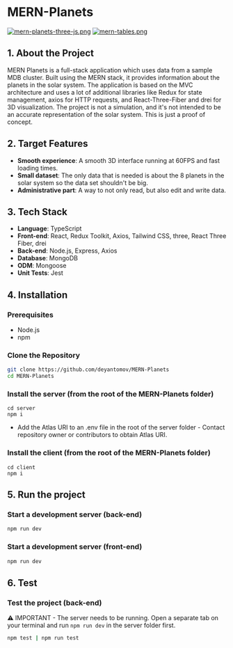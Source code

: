 # MERN-Planets
[![mern-planets-three-js.png](https://i.postimg.cc/DmVxnrBJ/mern-planets-three-js.png)](https://postimg.cc/wRVXkmKg)
[![mern-tables.png](https://i.postimg.cc/NGyYGQdB/mern-tables.png)](https://postimg.cc/V5c2DPyV)

## 1. About the Project
MERN Planets is a full-stack application which uses data from a sample MDB cluster. Built using the MERN stack, it provides information about the planets in the solar system. The application is based on the MVC architecture and uses a lot of additional libraries like Redux for state management, axios for HTTP requests, and React-Three-Fiber and drei for 3D visualization. The project is not a simulation, and it's not intended to be an accurate representation of the solar system. This is just a proof of concept.

## 2. Target Features
- **Smooth experience**: A smooth 3D interface running at 60FPS and fast loading times.
- **Small dataset**: The only data that is needed is about the 8 planets in the solar system so the data set shouldn't be big.
- **Administrative part**: A way to not only read, but also edit and write data.

## 3. Tech Stack
- **Language**: TypeScript
- **Front-end**: React, Redux Toolkit, Axios, Tailwind CSS, three, React Three Fiber, drei
- **Back-end**: Node.js, Express, Axios
- **Database**: MongoDB
- **ODM**: Mongoose
- **Unit Tests**: Jest

## 4. Installation

### Prerequisites
- Node.js
- npm

### Clone the Repository
```sh
git clone https://github.com/deyantomov/MERN-Planets
cd MERN-Planets
```

### Install the server (from the root of the MERN-Planets folder)
```
cd server
npm i
```

- Add the Atlas URI to an .env file in the root of the server folder - Contact repository owner or contributors to obtain Atlas URI.

### Install the client (from the root of the MERN-Planets folder)
```
cd client
npm i
```

## 5. Run the project

### Start a development server (back-end)
```sh
npm run dev
```

### Start a development server (front-end)
```sh
npm run dev
```

## 6. Test

### Test the project (back-end)

⚠️ IMPORTANT - The server needs to be running. Open a separate tab on your terminal and run ```npm run dev``` in the server folder first.
```sh
npm test | npm run test
```
